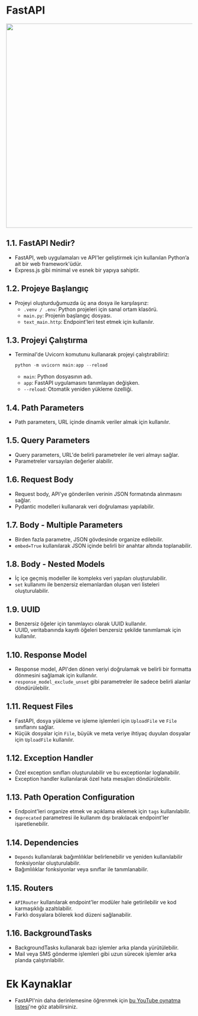 # FastAPI

<img src="https://www.simplilearn.com/ice9/free_resources_article_thumb/FastAPI_b.jpg" width="1000" height="553" alt="">

## 1.1. FastAPI Nedir?

- FastAPI, web uygulamaları ve API'ler geliştirmek için kullanılan Python’a ait bir web framework'üdür.
- Express.js gibi minimal ve esnek bir yapıya sahiptir.

## 1.2. Projeye Başlangıç

- Projeyi oluşturduğumuzda üç ana dosya ile karşılaşırız:
    - `.venv / .env`: Python projeleri için sanal ortam klasörü.
    - `main.py`: Projenin başlangıç dosyası.
    - `text_main.http`: Endpoint'leri test etmek için kullanılır.

## 1.3. Projeyi Çalıştırma

- Terminal'de Uvicorn komutunu kullanarak projeyi çalıştırabiliriz:
    ```powershell
    python -m uvicorn main:app --reload
    ```
    - `main`: Python dosyasının adı.
    - `app`: FastAPI uygulamasını tanımlayan değişken.
    - `--reload`: Otomatik yeniden yükleme özelliği.

## 1.4. Path Parameters

- Path parameters, URL içinde dinamik veriler almak için kullanılır.

## 1.5. Query Parameters

- Query parameters, URL'de belirli parametreler ile veri almayı sağlar. 
- Parametreler varsayılan değerler alabilir.

## 1.6. Request Body

- Request body, API'ye gönderilen verinin JSON formatında alınmasını sağlar.
- Pydantic modelleri kullanarak veri doğrulaması yapılabilir.

## 1.7. Body - Multiple Parameters

- Birden fazla parametre, JSON gövdesinde organize edilebilir.
- `embed=True` kullanılarak JSON içinde belirli bir anahtar altında toplanabilir.

## 1.8. Body - Nested Models

- İç içe geçmiş modeller ile kompleks veri yapıları oluşturulabilir.
- `set` kullanımı ile benzersiz elemanlardan oluşan veri listeleri oluşturulabilir.

## 1.9. UUID

- Benzersiz öğeler için tanımlayıcı olarak UUID kullanılır.
- UUID, veritabanında kayıtlı öğeleri benzersiz şekilde tanımlamak için kullanılır.

## 1.10. Response Model

- Response model, API'den dönen veriyi doğrulamak ve belirli bir formatta dönmesini sağlamak için kullanılır.
- `response_model_exclude_unset` gibi parametreler ile sadece belirli alanlar döndürülebilir.

## 1.11. Request Files

- FastAPI, dosya yükleme ve işleme işlemleri için `UploadFile` ve `File` sınıflarını sağlar.
- Küçük dosyalar için `File`, büyük ve meta veriye ihtiyaç duyulan dosyalar için `UploadFile` kullanılır.

## 1.12. Exception Handler

- Özel exception sınıfları oluşturulabilir ve bu exceptionlar loglanabilir.
- Exception handler kullanılarak özel hata mesajları döndürülebilir.

## 1.13. Path Operation Configuration

- Endpoint'leri organize etmek ve açıklama eklemek için `tags` kullanılabilir.
- `deprecated` parametresi ile kullanım dışı bırakılacak endpoint'ler işaretlenebilir.

## 1.14. Dependencies

- `Depends` kullanılarak bağımlılıklar belirlenebilir ve yeniden kullanılabilir fonksiyonlar oluşturulabilir.
- Bağımlılıklar fonksiyonlar veya sınıflar ile tanımlanabilir.

## 1.15. Routers

- `APIRouter` kullanılarak endpoint'ler modüler hale getirilebilir ve kod karmaşıklığı azaltılabilir.
- Farklı dosyalara bölerek kod düzeni sağlanabilir.

## 1.16. BackgroundTasks

- BackgroundTasks kullanarak bazı işlemler arka planda yürütülebilir.
- Mail veya SMS gönderme işlemleri gibi uzun sürecek işlemler arka planda çalıştırılabilir.

# Ek Kaynaklar

- FastAPI'nin daha derinlemesine öğrenmek için [bu YouTube oynatma listesi](https://www.youtube.com/playlist?list=PLqAmigZvYxIL9dnYeZEhMoHcoP4zop8-p)'ne göz atabilirsiniz.
